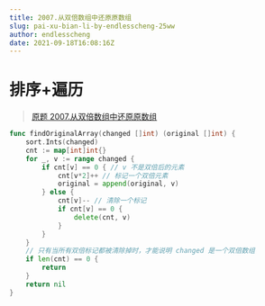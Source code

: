 ```yaml
---
title: 2007.从双倍数组中还原原数组
slug: pai-xu-bian-li-by-endlesscheng-25ww
author: endlesscheng
date: 2021-09-18T16:08:16Z
---
```

# 排序+遍历
 
> [原题 2007.从双倍数组中还原原数组](https://leetcode.cn/problems/find-original-array-from-doubled-array)
```go
func findOriginalArray(changed []int) (original []int) {
	sort.Ints(changed)
	cnt := map[int]int{}
	for _, v := range changed {
		if cnt[v] == 0 { // v 不是双倍后的元素
			cnt[v*2]++ // 标记一个双倍元素
			original = append(original, v)
		} else {
			cnt[v]-- // 清除一个标记
			if cnt[v] == 0 {
				delete(cnt, v)
			}
		}
	}
	// 只有当所有双倍标记都被清除掉时，才能说明 changed 是一个双倍数组
	if len(cnt) == 0 {
		return
	}
	return nil
}
```
